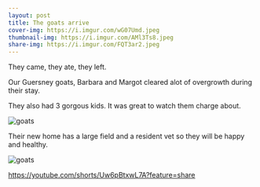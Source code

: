 ```yaml
---
layout: post
title: The goats arrive
cover-img: https://i.imgur.com/wG07Umd.jpeg
thumbnail-img: https://i.imgur.com/AMl3Ts8.jpeg
share-img: https://i.imgur.com/FQT3ar2.jpeg
---
```


They came, they ate, they left.

Our Guersney goats, Barbara and Margot cleared alot of overgrowth during their stay.

They also had 3 gorgous kids. It was great to watch them charge about.

![goats](https://i.imgur.com/AMl3Ts8.jpeg)

Their new home has a large field and a resident vet so they will be happy and healthy.

![goats](https://i.imgur.com/FQT3ar2.jpeg)

https://youtube.com/shorts/Uw6pBtxwL7A?feature=share
